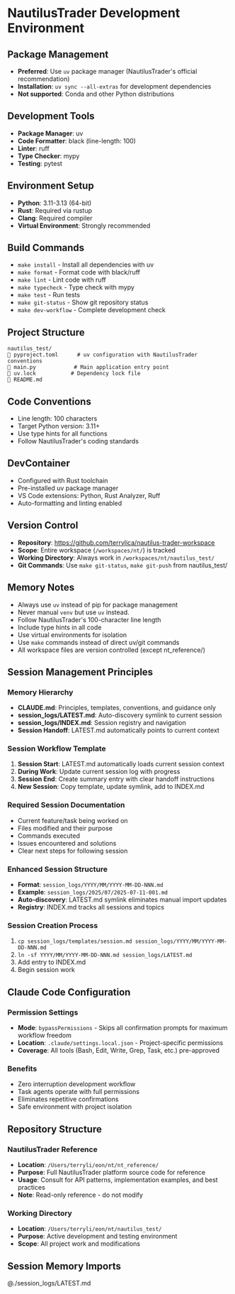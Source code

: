 # NautilusTrader Development Environment

## Package Management

- **Preferred**: Use `uv` package manager (NautilusTrader's official recommendation)
- **Installation**: `uv sync --all-extras` for development dependencies
- **Not supported**: Conda and other Python distributions

## Development Tools

- **Package Manager**: uv
- **Code Formatter**: black (line-length: 100)
- **Linter**: ruff
- **Type Checker**: mypy
- **Testing**: pytest

## Environment Setup

- **Python**: 3.11-3.13 (64-bit)
- **Rust**: Required via rustup
- **Clang**: Required compiler
- **Virtual Environment**: Strongly recommended

## Build Commands

- `make install` - Install all dependencies with uv
- `make format` - Format code with black/ruff
- `make lint` - Lint code with ruff
- `make typecheck` - Type check with mypy
- `make test` - Run tests
- `make git-status` - Show git repository status
- `make dev-workflow` - Complete development check

## Project Structure

```
nautilus_test/
   pyproject.toml      # uv configuration with NautilusTrader conventions
   main.py            # Main application entry point
   uv.lock           # Dependency lock file
   README.md
```

## Code Conventions

- Line length: 100 characters
- Target Python version: 3.11+
- Use type hints for all functions
- Follow NautilusTrader's coding standards

## DevContainer

- Configured with Rust toolchain
- Pre-installed uv package manager
- VS Code extensions: Python, Rust Analyzer, Ruff
- Auto-formatting and linting enabled

## Version Control

- **Repository**: https://github.com/terrylica/nautilus-trader-workspace
- **Scope**: Entire workspace (`/workspaces/nt/`) is tracked
- **Working Directory**: Always work in `/workspaces/nt/nautilus_test/`
- **Git Commands**: Use `make git-status`, `make git-push` from nautilus_test/

## Memory Notes

- Always use `uv` instead of pip for package management
- Never manual `venv` but use `uv` instead.
- Follow NautilusTrader's 100-character line length
- Include type hints in all code
- Use virtual environments for isolation
- Use `make` commands instead of direct uv/git commands
- All workspace files are version controlled (except nt_reference/)

## Session Management Principles

### Memory Hierarchy

- **CLAUDE.md**: Principles, templates, conventions, and guidance only
- **session_logs/LATEST.md**: Auto-discovery symlink to current session
- **session_logs/INDEX.md**: Session registry and navigation
- **Session Handoff**: LATEST.md automatically points to current context

### Session Workflow Template

1. **Session Start**: LATEST.md automatically loads current session context
2. **During Work**: Update current session log with progress
3. **Session End**: Create summary entry with clear handoff instructions
4. **New Session**: Copy template, update symlink, add to INDEX.md

### Required Session Documentation

- Current feature/task being worked on
- Files modified and their purpose
- Commands executed
- Issues encountered and solutions
- Clear next steps for following session

### Enhanced Session Structure

- **Format**: `session_logs/YYYY/MM/YYYY-MM-DD-NNN.md`
- **Example**: `session_logs/2025/07/2025-07-11-001.md`
- **Auto-discovery**: LATEST.md symlink eliminates manual import updates
- **Registry**: INDEX.md tracks all sessions and topics

### Session Creation Process

1. `cp session_logs/templates/session.md session_logs/YYYY/MM/YYYY-MM-DD-NNN.md`
2. `ln -sf YYYY/MM/YYYY-MM-DD-NNN.md session_logs/LATEST.md`
3. Add entry to INDEX.md
4. Begin session work

## Claude Code Configuration

### Permission Settings

- **Mode**: `bypassPermissions` - Skips all confirmation prompts for maximum workflow freedom
- **Location**: `.claude/settings.local.json` - Project-specific permissions
- **Coverage**: All tools (Bash, Edit, Write, Grep, Task, etc.) pre-approved

### Benefits

- Zero interruption development workflow
- Task agents operate with full permissions
- Eliminates repetitive confirmations
- Safe environment with project isolation

## Repository Structure

### NautilusTrader Reference

- **Location**: `/Users/terryli/eon/nt/nt_reference/`
- **Purpose**: Full NautilusTrader platform source code for reference
- **Usage**: Consult for API patterns, implementation examples, and best practices
- **Note**: Read-only reference - do not modify

### Working Directory

- **Location**: `/Users/terryli/eon/nt/nautilus_test/`
- **Purpose**: Active development and testing environment
- **Scope**: All project work and modifications

## Session Memory Imports

@./session_logs/LATEST.md
